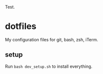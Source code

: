 Test.

# dotfiles

My configuration files for git, bash, zsh, iTerm.

## setup

Run `bash dev_setup.sh` to install everything.
